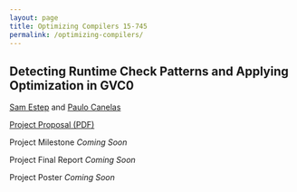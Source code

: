 ```yaml
---
layout: page
title: Optimizing Compilers 15-745
permalink: /optimizing-compilers/
---
```


## Detecting Runtime Check Patterns and Applying Optimization in GVC0

[Sam Estep](https://samestep.com) and [Paulo Canelas](htpps://pcanelas.com)

[Project Proposal (PDF)](https://pcanelas.com/images/compilers-proposal.pdf)

Project Milestone *Coming Soon*

Project Final Report *Coming Soon*

Project Poster *Coming Soon*
